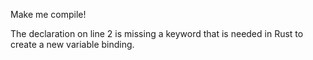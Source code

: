 Make me compile!

<div class="hint">
  The declaration on line 2 is missing a keyword that is needed in Rust to create a new variable binding.
</div>
